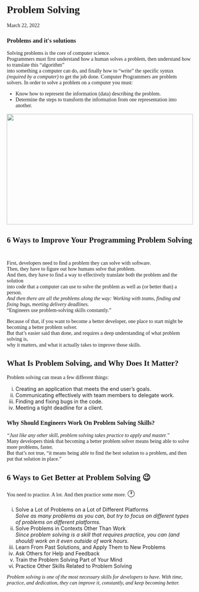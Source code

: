 <h1 style="font-family:'Times New Roman', Times, serif;">Problem Solving</h1>
<p style="font-family:'Times New Roman', Times, serif;">March 22, 2022</p>

<h3 style="font-family:'Times New Roman', Times, serif;">Problems and it's solutions</h3>
<p style="font-family:'Times New Roman', Times, serif;">
    Solving problems is the core of computer science.<br/>
    Programmers must first understand how a human solves a problem, then understand how to translate this <q>algorithm</q><br/>into something a computer can do, and finally how to <q>write</q> the specific syntax
    <em>(required by a computer)</em> to get the job done.
    Computer Programmers are problem solvers. In order to solve a problem on a computer you must:
    <ul style="font-family:'Times New Roman', Times, serif;">
        <li>
            Know how to represent the information (data) describing the problem.
        </li>
        <li>
            Determine the steps to transform the information from one representation into another.
        </li>
    </ul>
    <img src="https://images.wallpapersden.com/image/wxl-developer-minimal_72521.jpg" style="width: 100%; height: 300px;">
</p>

<h2 style="font-family:'Times New Roman', Times, serif;">
    6 Ways to Improve Your Programming Problem Solving &#129300;
</h2>
<p style="font-family:'Times New Roman', Times, serif;">
    First, developers need to find a problem they can solve with software.<br/>
    Then, they have to figure out how humans solve that problem.<br/>
    And then, they have to find a way to effectively translate both the problem and the solution<br/>
    into code that a computer can use to solve the problem as well as (or better than) a person.<br/>
    <em>
        And then there are all the problems along the way: Working with teams, 
        finding and fixing bugs, meeting delivery deadlines.
    </em><br/>
    <q>Engineers use problem-solving skills constantly.</q><br/>
</p>
<p style="font-family:'Times New Roman', Times, serif;">
    Because of that, if you want to become a better developer, 
    one place to start might be becoming a better problem solver.<br/>
    But that’s easier said than done, and requires a deep understanding of what problem solving is,<br/>
    why it matters, and what it actually takes to improve those skills.
</p>
<h2 style="font-family:'Times New Roman', Times, serif;">
    What Is Problem Solving, and Why Does It Matter?
</h2>
<p style="font-family:'Times New Roman', Times, serif;">
    Problem solving can mean a few different things:
    <ol style="list-style-type: lower-roman;">
        <li>
            Creating an application that meets the end user’s goals.
        </li>
        <li>
            Communicating effectively with team members to delegate work.
        </li>
        <li>
            Finding and fixing bugs in the code.
        </li>
        <li>
            Meeting a tight deadline for a client.
        </li>
    </ol>
</p>
<h3 style="font-family:'Times New Roman', Times, serif;">
    Why Should Engineers Work On Problem Solving Skills?
</h3>
<p style="font-family:'Times New Roman', Times, serif;">
   <em>
    <q>Just like any other skill, problem solving takes practice to apply and master.</q>
   </em><br/>
   Many developers think that becoming a better problem solver means being able to solve more problems, faster.<br/>
   But that’s not true, <q>it means being able to find the best solution to a problem, and then put that solution in place.</q>
</p>
<h2 style="font-family:'Times New Roman', Times, serif;">
    6 Ways to Get Better at Problem Solving &#128521;
</h2>
<p style="font-family:'Times New Roman', Times, serif;">
    You need to practice. A lot. And then practice some more. <span style="font-size: 20px;">&#128336;</span>
    <ol style="list-style-type:lower-roman;">
        <li>
            Solve a Lot of Problems on a Lot of Different Platforms
        </li>
        <em>
            Solve as many problems as you can, but try to focus on different types 
            of problems on different platforms.
        </em>
        <li>
            Solve Problems in Contexts Other Than Work
        </li>
        <em>
            Since problem solving is a skill that requires practice, 
            you can (and should) work on it even outside of work hours.
        </em>
        <li>
            Learn From Past Solutions, and Apply Them to New Problems
        </li>
        <li>
            Ask Others for Help and Feedback
        </li>
        <li>
            Train the Problem Solving Part of Your Mind
        </li>
        <li>
            Practice Other Skills Related to Problem Solving
        </li>
    </ol>
</p>
<p style="font-family:'Times New Roman', Times, serif;">
    <em>
        Problem solving is one of the most necessary skills for developers to have. With time,
        practice, and dedication, they can improve it, constantly, and keep becoming better.
    </em>
</p>